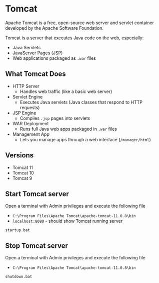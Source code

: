 # Tomcat

Apache Tomcat is a free, open-source web server and servlet container developed by the Apache Software Foundation.

Tomcat is a server that executes Java code on the web, especially:

- Java Servlets
- JavaServer Pages (JSP)
- Web applications packaged as `.war` files

## What Tomcat Does

- HTTP Server
  - Handles web traffic (like a basic web server)
- Servlet Engine
  - Executes Java servlets (Java classes that respond to HTTP requests)
- JSP Engine
  - Compiles `.jsp` pages into servlets
- WAR Deployment
  - Runs full Java web apps packaged in `.war` files
- Management App
  - Lets you manage apps through a web interface (`/manager/html`)

## Versions

- Tomcat 11
- Tomcat 10
- Tomcat 9

## Start Tomcat server

Open a terminal with Admin privileges and execute the following file

- `C:\Program Files\Apache Tomcat\apache-tomcat-11.0.8\bin`
- `localhost:8080` - should show Tomcat running server

```
startup.bat
```

## Stop Tomcat server

Open a terminal with Admin privileges and execute the following file

- `C:\Program Files\Apache Tomcat\apache-tomcat-11.0.8\bin`

```
shutdown.bat
```

